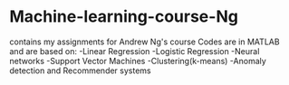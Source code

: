 # Machine-learning-course-Ng
contains my assignments for Andrew Ng's course
Codes are in MATLAB and are based on:
-Linear Regression
-Logistic Regression
-Neural networks
-Support Vector Machines
-Clustering(k-means)
-Anomaly detection and Recommender systems
